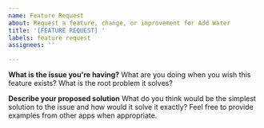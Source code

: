 ```yaml
---
name: Feature Request
about: Request a feature, change, or improvement for Add Water
title: '[FEATURE REQUEST] '
labels: feature request
assignees: ''

---
```


**What is the issue you're having?**
What are you doing when you wish this feature exists? What is the root problem it solves?


**Describe your proposed solution**
What do you think would be the simplest solution to the issue and how would it solve it exactly?
Feel free to provide examples from other apps when appropriate.



